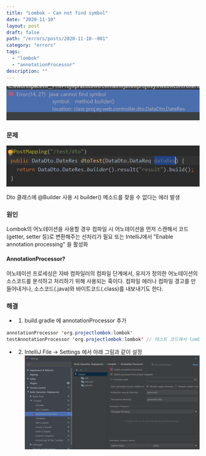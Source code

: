```yaml
---
title: "Lombok - Can not find symbol"
date: "2020-11-10"
layout: post
draft: false
path: "/errors/posts/2020-11-10--001"
category: "errors"
tags:
  - "lombok"
  - "annotationProcessor"
description: ""
---
```


![](./001-01.PNG)

### 문제
![](./001-02.PNG)

Dto 클래스에 @Builder 사용 시 builder() 메소드를 찾을 수 없다는 에러 발생

### 원인
Lombok의 어노테이션을 사용할 경우 컴파일 시 어노테이션을 먼저 스캔해서 코드(getter, setter 등)로 변환해주는 선처리가 필요
또는
IntelliJ에서 "Enable annotation processing" 을 활성화 

#### AnnotationProcessor?
어노테이션 프로세싱은 자바 컴파일러의 컴파일 단계에서, 유저가 정의한 어노테이션의 소스코드를 분석하고 처리하기 위해 사용되는 훅이다. 컴파일 에러나 컴파일 경고를 만들어내거나, 소스코드(.java)와 바이트코드(.class)를 내보내기도 한다.

### 해결
- 1. build.gradle 에 annotationProcessor 추가
```java
annotationProcessor 'org.projectlombok:lombok'
testAnnotationProcessor 'org.projectlombok:lombok' // 테스트 코드에서 lombok 사용 시

```

- 2. IntelliJ File -> Settings 에서 아래 그림과 같이 설정
![](./001-03.PNG)
